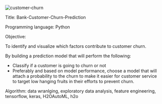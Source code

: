 ![customer-churn](https://s16353.pcdn.co/wp-content/uploads/2018/06/3causes_of_churn@2x-01-1024x393.png)

Title: Bank-Customer-Churn-Prediction

Programming language: Python

Objective: 

To identify and visualize which factors contribute to customer churn.

By building a prediction model that will perform the following:

- Classify if a customer is going to churn or not
- Preferably and based on model performance, choose a model that will attach a probability to the churn to make it easier for customer service to target low hanging fruits in their efforts to prevent churn.

Algorithm: data wranlging, exploratory data analysis, feature engineering, tensorflow, keras, H2OAutoML, h2o
